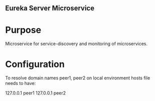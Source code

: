 ## Eureka Server Microservice

# Purpose

Microservice for service-discovery and monitoring of microservices.

# Configuration
To resolve domain names peer1, peer2 on local environment hosts file needs to have:

127.0.0.1 peer1
127.0.0.1 peer2

